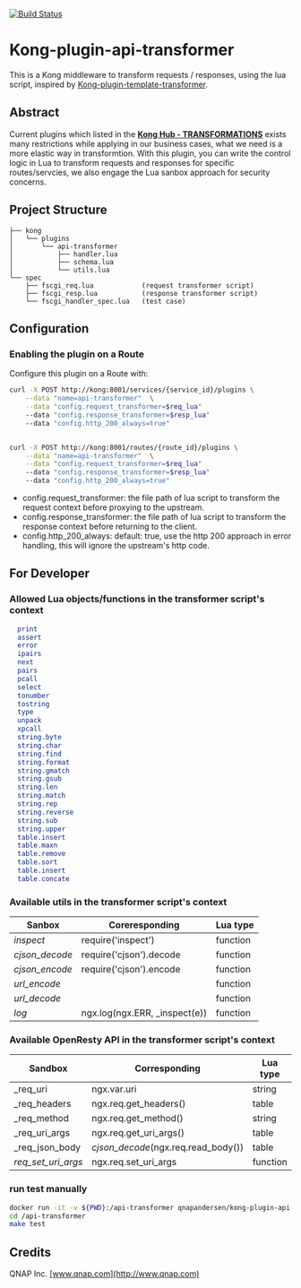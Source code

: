 [![Build Status](https://travis-ci.org/andersenq/kong-plugin-api-transformer.svg?branch=master)](https://travis-ci.org/andersenq/kong-plugin-api-transformer)

# Kong-plugin-api-transformer

This is a Kong middleware to transform requests / responses, using the lua script, inspired by [Kong-plugin-template-transformer](https://github.com/stone-payments/kong-plugin-template-transformer).

## Abstract

Current plugins which listed in the **[Kong Hub - TRANSFORMATIONS](https://docs.konghq.com/hub/#transformations)** exists many restrictions while applying in our business cases, what we need is a more elastic way in transformtion. With this plugin, you can write the control logic in Lua to transform requests and responses for specific routes/servcies, we also engage the Lua sanbox approach for security concerns.

## Project Structure

```
├── kong
│   └── plugins
│       └── api-transformer
│           ├── handler.lua
│           ├── schema.lua
│           └── utils.lua
└── spec
    ├── fscgi_req.lua            (request transformer script)
    ├── fscgi_resp.lua           (response transformer script)
    └── fscgi_handler_spec.lua   (test case)
```


## Configuration

### Enabling the plugin on a Route

Configure this plugin on a Route with:

```bash
curl -X POST http://kong:8001/services/{service_id}/plugins \
    --data "name=api-transformer"  \
    --data "config.request_transformer=$req_lua"
    --data "config.response_transformer=$resp_lua"
    --data "config.http_200_always=true"


curl -X POST http://kong:8001/routes/{route_id}/plugins \
    --data "name=api-transformer"  \
    --data "config.request_transformer=$req_lua"
    --data "config.response_transformer=$resp_lua"
    --data "config.http_200_always=true"
```

- config.request_transformer: the file path of lua script to transform the request context before proxying to the upstream.
- config.response_transformer: the file path of lua script to transform the response context before returning to the client.
- config.http_200_always: default: true, use the http 200 approach in error handling, this will ignore the upstream's http code.

## For Developer

### Allowed Lua objects/functions in the transformer script's context
```lua
  print
  assert
  error
  ipairs
  next
  pairs
  pcall
  select
  tonumber
  tostring
  type
  unpack
  xpcall
  string.byte
  string.char
  string.find
  string.format
  string.gmatch
  string.gsub
  string.len
  string.match
  string.rep
  string.reverse
  string.sub
  string.upper
  table.insert
  table.maxn
  table.remove
  table.sort
  table.insert
  table.concate
```

### Available utils in the transformer script's context
| Sanbox         | Coreresponding                | Lua type |
|----------------|-------------------------------|----------|
| _inspect_      | require('inspect')            | function |
| _cjson_decode_ | require('cjson').decode       | function |
| _cjson_encode_ | require('cjson').encode       | function |
| _url_encode_   |                               | function |
| _url_decode_   |                               | function |
| _log_          | ngx.log(ngx.ERR, _inspect(e)) | function |

### Available OpenResty API in the transformer script's context
| Sandbox            | Corresponding                       | Lua type |
|--------------------|-------------------------------------|----------|
| _req_uri           | ngx.var.uri                         | string   |
| _req_headers       | ngx.req.get_headers()               | table    |
| _req_method        | ngx.req.get_method()                | string   |
| _req_uri_args      | ngx.req.get_uri_args()              | table    |
| _req_json_body     | _cjson_decode_(ngx.req.read_body()) | table    |
| _req_set_uri_args_ | ngx.req.set_uri_args                | function |


### run test manually
```bash
docker run -it -v ${PWD}:/api-transformer qnapandersen/kong-plugin-api-transformer-dev:0.1.0 bash
cd /api-transformer
make test
```

## Credits

QNAP Inc. [www.qnap.com](http://www.qnap.com)
